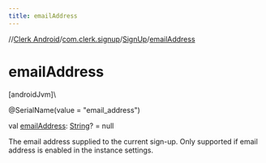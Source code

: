 ```yaml
---
title: emailAddress
---
```

//[Clerk Android](../../../index.html)/[com.clerk.signup](../index.html)/[SignUp](index.html)/[emailAddress](email-address.html)



# emailAddress



[androidJvm]\




@SerialName(value = &quot;email_address&quot;)



val [emailAddress](email-address.html): [String](https://kotlinlang.org/api/latest/jvm/stdlib/kotlin-stdlib/kotlin/-string/index.html)? = null



The email address supplied to the current sign-up. Only supported if email address is enabled in the instance settings.




